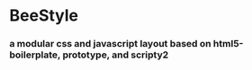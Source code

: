 BeeStyle
=========

### a modular css and javascript layout based on html5-boilerplate, prototype, and scripty2
